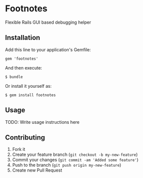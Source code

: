 # Footnotes

Flexible Rails GUI based debugging helper 

## Installation

Add this line to your application's Gemfile:

    gem 'footnotes'

And then execute:

    $ bundle

Or install it yourself as:

    $ gem install footnotes

## Usage

TODO: Write usage instructions here

## Contributing

1. Fork it
2. Create your feature branch (`git checkout -b my-new-feature`)
3. Commit your changes (`git commit -am 'Added some feature'`)
4. Push to the branch (`git push origin my-new-feature`)
5. Create new Pull Request
